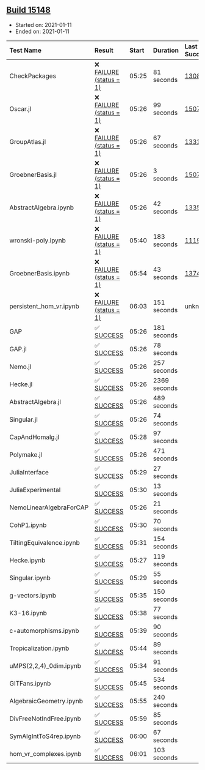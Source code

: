 ## [Build 15148](https://oscarci.mathematik.uni-kl.de/job/oscar/15148/)

* Started on: 2021-01-11
* Ended on: 2021-01-11

| Test Name    | Result | Start | Duration | Last Success | First Failure |
|:-------------|:-------|:------|:---------|:-------------|:--------------|
| CheckPackages | ❌ [FAILURE (status = 1)](https://oscarci.mathematik.uni-kl.de/job/oscar/15148/artifact/logs/build-15148/CheckPackages.log) | 05:25 | 81 seconds | [13085](https://oscarci.mathematik.uni-kl.de/job/oscar/13085/) | [13086](https://oscarci.mathematik.uni-kl.de/job/oscar/13086/) |
| Oscar.jl | ❌ [FAILURE (status = 1)](https://oscarci.mathematik.uni-kl.de/job/oscar/15148/artifact/logs/build-15148/Oscar.jl.log) | 05:26 | 99 seconds | [15079](https://oscarci.mathematik.uni-kl.de/job/oscar/15079/) | [15080](https://oscarci.mathematik.uni-kl.de/job/oscar/15080/) |
| GroupAtlas.jl | ❌ [FAILURE (status = 1)](https://oscarci.mathematik.uni-kl.de/job/oscar/15148/artifact/logs/build-15148/GroupAtlas.jl.log) | 05:26 | 67 seconds | [13311](https://oscarci.mathematik.uni-kl.de/job/oscar/13311/) | [13312](https://oscarci.mathematik.uni-kl.de/job/oscar/13312/) |
| GroebnerBasis.jl | ❌ [FAILURE (status = 1)](https://oscarci.mathematik.uni-kl.de/job/oscar/15148/artifact/logs/build-15148/GroebnerBasis.jl.log) | 05:26 | 3 seconds | [15079](https://oscarci.mathematik.uni-kl.de/job/oscar/15079/) | [15080](https://oscarci.mathematik.uni-kl.de/job/oscar/15080/) |
| AbstractAlgebra.ipynb | ❌ [FAILURE (status = 1)](https://oscarci.mathematik.uni-kl.de/job/oscar/15148/artifact/logs/build-15148/AbstractAlgebra.ipynb.log) | 05:26 | 42 seconds | [13355](https://oscarci.mathematik.uni-kl.de/job/oscar/13355/) | [13356](https://oscarci.mathematik.uni-kl.de/job/oscar/13356/) |
| wronski-poly.ipynb | ❌ [FAILURE (status = 1)](https://oscarci.mathematik.uni-kl.de/job/oscar/15148/artifact/logs/build-15148/wronski-poly.ipynb.log) | 05:40 | 183 seconds | [11192](https://oscarci.mathematik.uni-kl.de/job/oscar/11192/) | [11193](https://oscarci.mathematik.uni-kl.de/job/oscar/11193/) |
| GroebnerBasis.ipynb | ❌ [FAILURE (status = 1)](https://oscarci.mathematik.uni-kl.de/job/oscar/15148/artifact/logs/build-15148/GroebnerBasis.ipynb.log) | 05:54 | 43 seconds | [13748](https://oscarci.mathematik.uni-kl.de/job/oscar/13748/) | [13749](https://oscarci.mathematik.uni-kl.de/job/oscar/13749/) |
| persistent_hom_vr.ipynb | ❌ [FAILURE (status = 1)](https://oscarci.mathematik.uni-kl.de/job/oscar/15148/artifact/logs/build-15148/persistent_hom_vr.ipynb.log) | 06:03 | 151 seconds | unknown | unknown |
| GAP | ✅ [SUCCESS](https://oscarci.mathematik.uni-kl.de/job/oscar/15148/artifact/logs/build-15148/GAP.log) | 05:26 | 181 seconds |  |  |
| GAP.jl | ✅ [SUCCESS](https://oscarci.mathematik.uni-kl.de/job/oscar/15148/artifact/logs/build-15148/GAP.jl.log) | 05:26 | 78 seconds |  |  |
| Nemo.jl | ✅ [SUCCESS](https://oscarci.mathematik.uni-kl.de/job/oscar/15148/artifact/logs/build-15148/Nemo.jl.log) | 05:26 | 257 seconds |  |  |
| Hecke.jl | ✅ [SUCCESS](https://oscarci.mathematik.uni-kl.de/job/oscar/15148/artifact/logs/build-15148/Hecke.jl.log) | 05:26 | 2369 seconds |  |  |
| AbstractAlgebra.jl | ✅ [SUCCESS](https://oscarci.mathematik.uni-kl.de/job/oscar/15148/artifact/logs/build-15148/AbstractAlgebra.jl.log) | 05:26 | 489 seconds |  |  |
| Singular.jl | ✅ [SUCCESS](https://oscarci.mathematik.uni-kl.de/job/oscar/15148/artifact/logs/build-15148/Singular.jl.log) | 05:26 | 74 seconds |  |  |
| CapAndHomalg.jl | ✅ [SUCCESS](https://oscarci.mathematik.uni-kl.de/job/oscar/15148/artifact/logs/build-15148/CapAndHomalg.jl.log) | 05:28 | 97 seconds |  |  |
| Polymake.jl | ✅ [SUCCESS](https://oscarci.mathematik.uni-kl.de/job/oscar/15148/artifact/logs/build-15148/Polymake.jl.log) | 05:26 | 471 seconds |  |  |
| JuliaInterface | ✅ [SUCCESS](https://oscarci.mathematik.uni-kl.de/job/oscar/15148/artifact/logs/build-15148/JuliaInterface.log) | 05:29 | 27 seconds |  |  |
| JuliaExperimental | ✅ [SUCCESS](https://oscarci.mathematik.uni-kl.de/job/oscar/15148/artifact/logs/build-15148/JuliaExperimental.log) | 05:30 | 13 seconds |  |  |
| NemoLinearAlgebraForCAP | ✅ [SUCCESS](https://oscarci.mathematik.uni-kl.de/job/oscar/15148/artifact/logs/build-15148/NemoLinearAlgebraForCAP.log) | 05:26 | 21 seconds |  |  |
| CohP1.ipynb | ✅ [SUCCESS](https://oscarci.mathematik.uni-kl.de/job/oscar/15148/artifact/logs/build-15148/CohP1.ipynb.log) | 05:30 | 70 seconds |  |  |
| TiltingEquivalence.ipynb | ✅ [SUCCESS](https://oscarci.mathematik.uni-kl.de/job/oscar/15148/artifact/logs/build-15148/TiltingEquivalence.ipynb.log) | 05:31 | 154 seconds |  |  |
| Hecke.ipynb | ✅ [SUCCESS](https://oscarci.mathematik.uni-kl.de/job/oscar/15148/artifact/logs/build-15148/Hecke.ipynb.log) | 05:27 | 119 seconds |  |  |
| Singular.ipynb | ✅ [SUCCESS](https://oscarci.mathematik.uni-kl.de/job/oscar/15148/artifact/logs/build-15148/Singular.ipynb.log) | 05:29 | 55 seconds |  |  |
| g-vectors.ipynb | ✅ [SUCCESS](https://oscarci.mathematik.uni-kl.de/job/oscar/15148/artifact/logs/build-15148/g-vectors.ipynb.log) | 05:35 | 150 seconds |  |  |
| K3-16.ipynb | ✅ [SUCCESS](https://oscarci.mathematik.uni-kl.de/job/oscar/15148/artifact/logs/build-15148/K3-16.ipynb.log) | 05:38 | 77 seconds |  |  |
| c-automorphisms.ipynb | ✅ [SUCCESS](https://oscarci.mathematik.uni-kl.de/job/oscar/15148/artifact/logs/build-15148/c-automorphisms.ipynb.log) | 05:39 | 90 seconds |  |  |
| Tropicalization.ipynb | ✅ [SUCCESS](https://oscarci.mathematik.uni-kl.de/job/oscar/15148/artifact/logs/build-15148/Tropicalization.ipynb.log) | 05:44 | 89 seconds |  |  |
| uMPS(2,2,4)_0dim.ipynb | ✅ [SUCCESS](https://oscarci.mathematik.uni-kl.de/job/oscar/15148/artifact/logs/build-15148/uMPS-2-2-4-_0dim.ipynb.log) | 05:34 | 91 seconds |  |  |
| GITFans.ipynb | ✅ [SUCCESS](https://oscarci.mathematik.uni-kl.de/job/oscar/15148/artifact/logs/build-15148/GITFans.ipynb.log) | 05:45 | 534 seconds |  |  |
| AlgebraicGeometry.ipynb | ✅ [SUCCESS](https://oscarci.mathematik.uni-kl.de/job/oscar/15148/artifact/logs/build-15148/AlgebraicGeometry.ipynb.log) | 05:55 | 240 seconds |  |  |
| DivFreeNotIndFree.ipynb | ✅ [SUCCESS](https://oscarci.mathematik.uni-kl.de/job/oscar/15148/artifact/logs/build-15148/DivFreeNotIndFree.ipynb.log) | 05:59 | 85 seconds |  |  |
| SymAlgIntToS4rep.ipynb | ✅ [SUCCESS](https://oscarci.mathematik.uni-kl.de/job/oscar/15148/artifact/logs/build-15148/SymAlgIntToS4rep.ipynb.log) | 06:00 | 67 seconds |  |  |
| hom_vr_complexes.ipynb | ✅ [SUCCESS](https://oscarci.mathematik.uni-kl.de/job/oscar/15148/artifact/logs/build-15148/hom_vr_complexes.ipynb.log) | 06:01 | 103 seconds |  |  |

